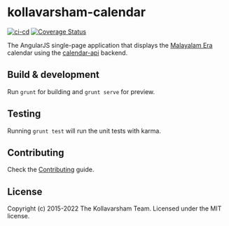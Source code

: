 # kollavarsham-calendar

[![ci-cd](https://github.com/kollavarsham/calendar/actions/workflows/ci.yml/badge.svg)](https://github.com/kollavarsham/calendar/actions/workflows/ci.yml) [![Coverage Status](https://coveralls.io/repos/github/kollavarsham/calendar/badge.svg?branch=main)](https://coveralls.io/github/kollavarsham/calendar?branch=main)

The AngularJS single-page application that displays the [Malayalam Era](https://en.wikipedia.org/wiki/Kollam_era) calendar using the [calendar-api](https://github.com/kollavarsham/calendar-api) backend.

## Build & development

Run `grunt` for building and `grunt serve` for preview.

## Testing

Running `grunt test` will run the unit tests with karma.

## Contributing
Check the [Contributing](CONTRIBUTING.md) guide.

## License
Copyright (c) 2015-2022 The Kollavarsham Team. Licensed under the MIT license.

